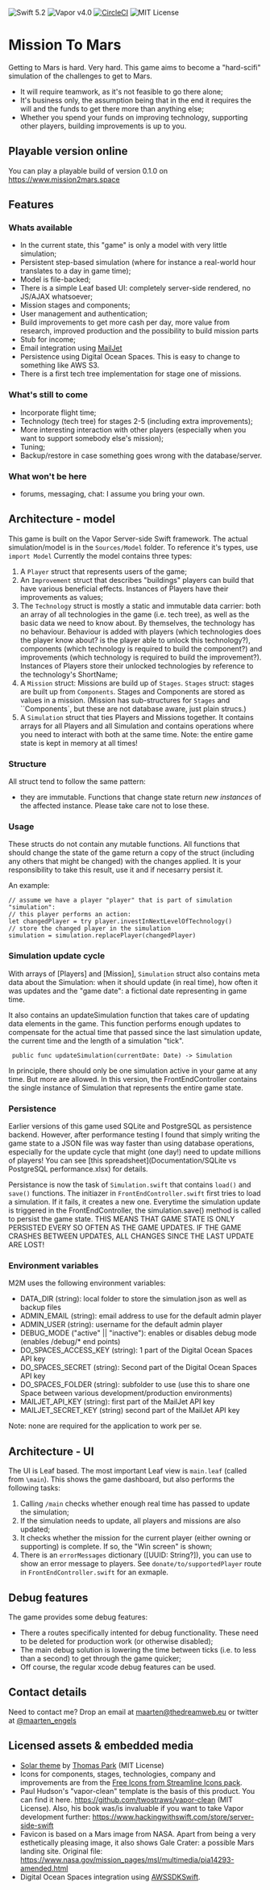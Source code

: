 ![Swift 5.2](http://img.shields.io/badge/swift-5.2-orange.svg) 
![Vapor v4.0](https://img.shields.io/badge/vapor-4.0-blue) [![CircleCI](https://circleci.com/gh/maartene/MissionToMars.svg?style=shield)](https://circleci.com/gh/maartene/MissionToMars) ![MIT License](http://img.shields.io/badge/license-MIT-brightgreen.svg) 

# Mission To Mars
Getting to Mars is hard. Very hard. This game aims to become a "hard-scifi" simulation of the challenges to get to Mars.
* It will require teamwork, as it's not feasible to go there alone;
* It's business only, the assumption being that in the end it requires the will and the funds to get there more than anything else;
* Whether you spend your funds on improving technology, supporting other players, building improvements is up to you.

## Playable version online
You can play a playable build of version 0.1.0 on https://www.mission2mars.space 

## Features
### Whats available
* In the current state, this "game" is only a model with very little simulation;
* Persistent step-based simulation (where for instance a real-world hour translates to a day in game time);
* Model is file-backed;
* There is a simple Leaf based UI: completely server-side rendered, no JS/AJAX whatsoever;
* Mission stages and components;
* User management and authentication;
* Build improvements to get more cash per day, more value from research, improved production and the possibility to build mission parts
* Stub for income;
* Email integration using [MailJet](https://www.mailjet.com)
* Persistence using Digital Ocean Spaces. This is easy to change to something like AWS S3.
* There is a first tech tree implementation for stage one of missions.

### What's still to come
* Incorporate flight time;
* Technology (tech tree) for stages 2-5 (including extra improvements);
* More interesting interaction with other players (especially when you want to support somebody else's mission);
* Tuning;
* Backup/restore in case something goes wrong with the database/server.

### What won't be here
* forums, messaging, chat: I assume you bring your own.

## Architecture - model
This game is built on the Vapor Server-side Swift framework.
The actual simulation/model is in the `Sources/Model` folder. To reference it's types, use `import Model`
Currently the model contains three types:
1. A `Player` struct that represents users of the game;
3. An `Improvement` struct that describes "buildings" players can build that have various beneficial effects. Instances of Players have their improvements as values;
4. The `Technology` struct is mostly a static and immutable data carrier: both an array of all technologies in the game (i.e. tech tree), as well as the basic data we need to know about. By themselves, the technology has no behaviour. Behaviour is added with players (which technologies does the player know about? is the player able to unlock this technology?), components (which technology is required to build the component?) and improvements (which technology is required to build the improvement?). Instances of Players store their unlocked technologies by reference to the technology's ShortName;
5. A `Mission` struct: Missions are build up of `Stages`. `Stages` struct: stages are built up from `Components`. Stages and Components are stored as values in a mission.
(Mission has sub-structures for `Stages` and ``Components`, but these are not database aware, just plain strucs.)
6. A `Simulation` struct that ties Players and Missions together. It contains arrays for all Players and all Simulation and contains operations where you need to interact with both at the same time. Note: the entire game state is kept in memory at all times!

### Structure
All struct tend to follow the same pattern:
* they are immutable. Functions that change state return *new instances* of the affected instance. Please take care not to lose these.

### Usage
These structs do not contain any mutable functions. All functions that should change the state of the game return a copy of the struct (including any others that might be changed) with the changes applied. 
It is your responsibility to take this result, use it and if necesarry persist it.

An example:
```
// assume we have a player "player" that is part of simulation "simulation": 
// this player performs an action:
let changedPlayer = try player.investInNextLevelOfTechnology()
// store the changed player in the simulation
simulation = simulation.replacePlayer(changedPlayer)
```

### Simulation update cycle
With arrays of [Players] and [Mission], `Simulation` struct also contains meta data about the Simulation: when it should update (in real time), how often it was updates and the "game date": a fictional date representing in game time. 

It also contains an updateSimulation function that takes care of updating data elements in the game. This function performs enough updates to compensate for the actual time that passed since the last simulation update, the current time and the length of a simulation "tick". 

```
 public func updateSimulation(currentDate: Date) -> Simulation
```

In principle, there should only be one simulation active in your game at any time. But more are allowed. In this version, the FrontEndController contains the single instance of Simulation that represents the entire game state.

### Persistence
Earlier versions of this game used SQLite and PostgreSQL as persistence backend. However, after performance testing I found that simply writing the game state to a JSON file was way faster than using database operations, especially for the update cycle that might (one day!) need to update millions of players! You can see [this spreadsheet](Documentation/SQLite vs PostgreSQL performance.xlsx) for details.

Persistance is now the task of `Simulation.swift` that contains `load()` and `save()` functions. The initiazer in `FrontEndController.swift` first tries to load a simulation. If it fails, it creates a new one. Everytime the simulation update is triggered in the FrontEndController, the simulation.save() method is called to persist the game state.
THIS MEANS THAT GAME STATE IS ONLY PERSISTED EVERY SO OFTEN AS THE GAME UPDATES. IF THE GAME CRASHES BETWEEN UPDATES, ALL CHANGES SINCE THE LAST UPDATE ARE LOST!

### Environment variables
M2M uses the following environment variables:
* DATA_DIR (string): local folder to store the simulation.json as well as backup files
* ADMIN_EMAIL (string): email address to use for the default admin player
* ADMIN_USER (string): username for the default admin player
* DEBUG_MODE ("active" || "inactive"): enables or disables debug mode (enables /debug/* end points)
* DO_SPACES_ACCESS_KEY (string): 1 part of the Digital Ocean Spaces API key
* DO_SPACES_SECRET (string): Second part of the Digital Ocean Spaces API key
* DO_SPACES_FOLDER (string): subfolder to use (use this to share one Space between various development/production environments)
* MAILJET_API_KEY (string): first part of the MailJet API key
* MAILJET_SECRET_KEY (string) second part of the MailJet API key

Note: none are required for the application to work per se.

## Architecture - UI
The UI is Leaf based. The most important Leaf view is `main.leaf` (called from `\main`). This shows the game dashboard, but also performs the following tasks:
1. Calling `/main` checks  whether enough real time has passed to update the simulation;
2. If the simulation needs to update, all players and missions are also updated;
3. It checks whether the mission for the current player (either owning or supporting) is complete. If so, the "Win screen" is shown;
4. There is an `errorMessages` dictionary ([UUID: String?]), you can use to show an error message to players. See `donate/to/supportedPlayer` route in `FrontEndController.swift` for an exmaple.

## Debug features
The game provides some debug features:
* There a routes specifically intented for debug functionality. These need to be deleted for production work (or otherwise disabled);
* The main debug solution is lowering the time between ticks (i.e. to less than a second) to get through the game quicker;
* Off course, the regular xcode debug features can be used.

## Contact details
Need to contact me? Drop an email at maarten@thedreamweb.eu or twitter at [@maarten_engels](https://twitter.com/maarten_engels) 

## Licensed assets & embedded media
* [Solar theme](https://bootswatch.com/solar/) by [Thomas Park](https://thomaspark.co/) (MIT License)
* Icons for components, stages, technologies, company and improvements are from the [Free Icons from Streamline Icons pack](https://www.streamlineicons.com/).
* Paul Hudson's "vapor-clean" template is the basis of this product. You can find it here. https://github.com/twostraws/vapor-clean (MIT License). Also, his book was/is invaluable if you want to take Vapor development further: https://www.hackingwithswift.com/store/server-side-swift  
* Favicon is based on a Mars image from NASA. Apart from being a very esthetically pleasing image, it also shows Gale Crater: a possible Mars landing site. Original file:  https://www.nasa.gov/mission_pages/msl/multimedia/pia14293-amended.html 
* Digital Ocean Spaces integration using [AWSSDKSwift](https://github.com/swift-aws/aws-sdk-swift.git).
